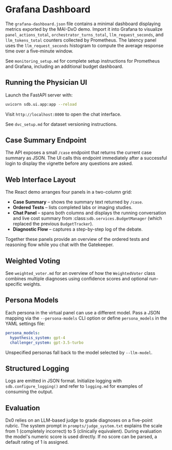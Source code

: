 # Grafana Dashboard

The `grafana-dashboard.json` file contains a minimal dashboard displaying
metrics exported by the MAI-DxO demo. Import it into Grafana to visualize
`panel_actions_total`, `orchestrator_turns_total`, `llm_request_seconds`, and
`llm_tokens_total` counters collected by Prometheus. The latency panel uses the
`llm_request_seconds` histogram to compute the average response time over a
five-minute window.

See `monitoring_setup.md` for complete setup instructions for Prometheus and
Grafana, including an additional budget dashboard.

## Running the Physician UI

Launch the FastAPI server with:

```bash
uvicorn sdb.ui.app:app --reload
```

Visit `http://localhost:8000` to open the chat interface.

See `dvc_setup.md` for dataset versioning instructions.

## Case Summary Endpoint

The API exposes a small `/case` endpoint that returns the current case summary
as JSON. The UI calls this endpoint immediately after a successful login to
display the vignette before any questions are asked.

## Web Interface Layout

The React demo arranges four panels in a two-column grid:

* **Case Summary** – shows the summary text returned by `/case`.
* **Ordered Tests** – lists completed labs or imaging studies.
* **Chat Panel** – spans both columns and displays the running conversation and
  live cost summary from :class:`sdb.services.BudgetManager` (which
  replaced the previous `BudgetTracker`).
* **Diagnostic Flow** – captures a step-by-step log of the debate.

Together these panels provide an overview of the ordered tests and reasoning
flow while you chat with the Gatekeeper.

## Weighted Voting

See `weighted_voter.md` for an overview of how the `WeightedVoter` class
combines multiple diagnoses using confidence scores and optional run-specific
weights.

## Persona Models

Each persona in the virtual panel can use a different model. Pass a JSON
mapping via the `--persona-models` CLI option or define `persona_models` in the
YAML settings file:

```yaml
persona_models:
  hypothesis_system: gpt-4
  challenger_system: gpt-3.5-turbo
```

Unspecified personas fall back to the model selected by `--llm-model`.

## Structured Logging

Logs are emitted in JSON format. Initialize logging with
`sdb.configure_logging()` and refer to `logging.md` for examples of consuming
the output.

## Evaluation

Dx0 relies on an LLM-based judge to grade diagnoses on a five-point rubric.
The system prompt in `prompts/judge_system.txt` explains the scale from 1
(completely incorrect) to 5 (clinically equivalent). During evaluation the
model's numeric score is used directly. If no score can be parsed, a default
rating of 1 is assigned.
